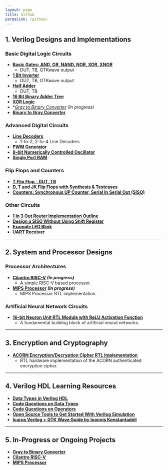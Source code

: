 ```yaml
---
layout: page
title: Github
permalink: /github/
---
```


## 1. Verilog Designs and Implementations

### Basic Digital Logic Circuits
- **[Basic Gates: AND, OR, NAND, NOR, XOR, XNOR](https://github.com/Ikarthikmb/VerilogFod/blob/main/gates/basic_gates.v)**  
  - DUT, TB, GTKwave output
- **[1 Bit Inverter](https://github.com/Ikarthikmb/VerilogFod/blob/main/inverter/inverter.v)**  
  - DUT, TB, GTKwave output
- **[Half Adder](https://github.com/Ikarthikmb/VerilogFod/blob/main/half_adder.v)**  
  - DUT, TB
- **[16 Bit Binary Adder Tree](https://github.com/Ikarthikmb/VerilogFod/blob/main/binary_adder_tree.v)**
- **[XOR Logic](https://github.com/Ikarthikmb/VerilogFod/blob/main/functions.v)**
- **[Gray to Binary Converter](https://github.com/Ikarthikmb/rtl_designs) *(In progress)**
- **[Binary to Gray Converter](https://github.com/Ikarthikmb/rtl_designs/blob/main/4_bin2gray/README.md)**

### Advanced Digital Circuits
- **[Line Decoders](https://github.com/Ikarthikmb/VerilogFod/blob/main/line_decoder/1to2_line_decoder.v)**  
  - 1-to-2, 2-to-4 Line Decoders
- **[PWM Generator](https://github.com/Ikarthikmb/rtl_designs/blob/main/5_pwm_generator/README.md)**
- **[8-bit Numerically Controlled Oscillator](https://github.com/Ikarthikmb/rtl_designs/blob/main/6_numerically_controlled_oscillator/README.md)**
- **[Single Port RAM](https://github.com/Ikarthikmb/VerilogFod/blob/main/single_port_ram.v)**

### Flip Flops and Counters
- **[T Flip Flop - DUT, TB](https://github.com/Ikarthikmb/VerilogFod/tree/main/t_flipflop)**
- **[D, T and JK Flip Flops with Synthesis & Testcases](https://github.com/Ikarthikmb/VerilogFod/blob/main/flipflop.md)**
- **[Counters: Synchronous UP Counter, Serial In Serial Out (SISO)](https://github.com/Ikarthikmb/VerilogFod/blob/main/counter.md)**

### Other Circuits
- **[1 In 3 Out Router Implementation Outline](https://github.com/Ikarthikmb/VerilogFod/tree/main/router1x3/notes)**
- **[Design a SISO Without Using Shift Register](https://github.com/Ikarthikmb/VerilogFod/tree/main/siso)**
- **[Example LED Blink](https://github.com/Ikarthikmb/VerilogFod/blob/main/led_blink.v)**
- **[UART Receiver](https://github.com/Ikarthikmb/VerilogFod/blob/main/uart_rx.v)**

---

## 2. System and Processor Designs

### Processor Architectures
- **[Cilantro RISC-V](https://github.com/Ikarthikmb/rtl_designs) *(In progress)***  
  - A simple RISC-V based processor.
- **[MIPS Processor](https://github.com/Ikarthikmb/rtl_designs/tree/main/8_mips_processor) *(In progress)***  
  - MIPS Processor RTL implementation.

### Artificial Neural Network Circuits
- **[16-bit Neuron Unit RTL Module with ReLU Activation Function](https://github.com/Ikarthikmb/rtl_designs/blob/main/9_neuron_unit/README.md)**  
  - A fundamental building block of artificial neural networks.

---

## 3. Encryption and Cryptography

- **[ACORN Encryption/Decryption Cipher RTL Implementation](https://github.com/Ikarthikmb/ACORN128b2025/tree/state_in_top)**  
  - RTL hardware implementation of the ACORN authenticated encryption cipher.

---

## 4. Verilog HDL Learning Resources

- **[Data Types in Verilog HDL](https://github.com/Ikarthikmb/VerilogFod/blob/main/data_types/data_types.v)**
- **[Code Questions on Data Types](https://github.com/Ikarthikmb/VerilogFod/blob/main/assignment2.md)**
- **[Code Questions on Operators](https://github.com/Ikarthikmb/VerilogFod/blob/main/assignment3.md)**
- **[Open Source Tools to Get Started With Verilog Simulation](https://github.com/Ikarthikmb/VerilogFod/blob/main/README.md)**
- **[Icarus Verilog + GTK Wave Guide by Ioannis Konstantadeli](https://github.com/Ikarthikmb/VerilogFod/blob/main/References/Icarus_Verilog_GTKWave_guide.pdf)**

---

## 5. In-Progress or Ongoing Projects

- **[Gray to Binary Converter](https://github.com/Ikarthikmb/rtl_designs)**
- **[Cilantro RISC-V](https://github.com/Ikarthikmb/rtl_designs)**
- **[MIPS Processor](https://github.com/Ikarthikmb/rtl_designs/tree/main/8_mips_processor)**

